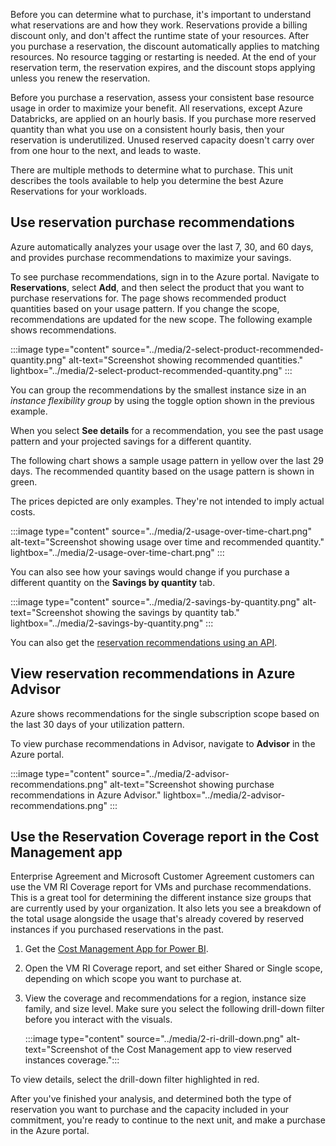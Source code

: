 Before you can determine what to purchase, it's important to understand what reservations are and how they work. Reservations provide a billing discount only, and don't affect the runtime state of your resources. After you purchase a reservation, the discount automatically applies to matching resources. No resource tagging or restarting is needed. At the end of your reservation term, the reservation expires, and the discount stops applying unless you renew the reservation.

Before you purchase a reservation, assess your consistent base resource usage in order to maximize your benefit. All reservations, except Azure Databricks, are applied on an hourly basis. If you purchase more reserved quantity than what you use on a consistent hourly basis, then your reservation is underutilized. Unused reserved capacity doesn't carry over from one hour to the next, and leads to waste.

There are multiple methods to determine what to purchase. This unit describes the tools available to help you determine the best Azure Reservations for your workloads.

## Use reservation purchase recommendations

Azure automatically analyzes your usage over the last 7, 30, and 60 days, and provides purchase recommendations to maximize your savings.

To see purchase recommendations, sign in to the Azure portal. Navigate to **Reservations**, select **Add**, and then select the product that you want to purchase reservations for. The page shows recommended product quantities based on your usage pattern. If you change the scope, recommendations are updated for the new scope. The following example shows recommendations.

:::image type="content" source="../media/2-select-product-recommended-quantity.png" alt-text="Screenshot showing recommended quantities." lightbox="../media/2-select-product-recommended-quantity.png" :::

You can group the recommendations by the smallest instance size in an *instance flexibility group* by using the toggle option shown in the previous example.

When you select **See details** for a recommendation, you see the past usage pattern and your projected savings for a different quantity.

The following chart shows a sample usage pattern in yellow over the last 29 days. The recommended quantity based on the usage pattern is shown in green.

The prices depicted are only examples. They're not intended to imply actual costs.

:::image type="content" source="../media/2-usage-over-time-chart.png" alt-text="Screenshot showing usage over time and recommended quantity." lightbox="../media/2-usage-over-time-chart.png" :::

You can also see how your savings would change if you purchase a different quantity on the **Savings by quantity** tab.

:::image type="content" source="../media/2-savings-by-quantity.png" alt-text="Screenshot showing the savings by quantity tab." lightbox="../media/2-savings-by-quantity.png" :::

You can also get the [reservation recommendations using an API](/rest/api/consumption/reservationrecommendations/list).

## View reservation recommendations in Azure Advisor

Azure shows recommendations for the single subscription scope based on the last 30 days of your utilization pattern.

To view purchase recommendations in Advisor, navigate to **Advisor** in the Azure portal.

:::image type="content" source="../media/2-advisor-recommendations.png" alt-text="Screenshot showing purchase recommendations in Azure Advisor." lightbox="../media/2-advisor-recommendations.png" :::

## Use the Reservation Coverage report in the Cost Management app

Enterprise Agreement and Microsoft Customer Agreement customers can use the VM RI Coverage report for VMs and purchase recommendations. This is a great tool for determining the different instance size groups that are currently used by your organization. It also lets you see a breakdown of the total usage alongside the usage that's already covered by reserved instances if you purchased reservations in the past.

1. Get the [Cost Management App for Power BI](https://appsource.microsoft.com/product/power-bi/costmanagement.azurecostmanagementapp).

1. Open the VM RI Coverage report, and set either Shared or Single scope, depending on which scope you want to purchase at.

1. View the coverage and recommendations for a region, instance size family, and size level. Make sure you select the following drill-down filter before you interact with the visuals.

    :::image type="content" source="../media/2-ri-drill-down.png" alt-text="Screenshot of the Cost Management app to view reserved instances coverage.":::

To view details, select the drill-down filter highlighted in red.

After you've finished your analysis, and determined both the type of reservation you want to purchase and the capacity included in your commitment, you're ready to continue to the next unit, and make a purchase in the Azure portal.
